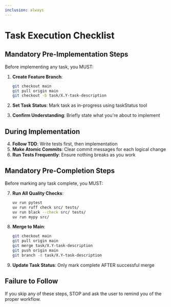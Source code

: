 ```yaml
---
inclusion: always
---
```


# Task Execution Checklist

## Mandatory Pre-Implementation Steps

Before implementing any task, you MUST:

1. **Create Feature Branch**:
   ```bash
   git checkout main
   git pull origin main
   git checkout -b task/X.Y-task-description
   ```

2. **Set Task Status**: Mark task as in-progress using taskStatus tool

3. **Confirm Understanding**: Briefly state what you're about to implement

## During Implementation

4. **Follow TDD**: Write tests first, then implementation
5. **Make Atomic Commits**: Clear commit messages for each logical change
6. **Run Tests Frequently**: Ensure nothing breaks as you work

## Mandatory Pre-Completion Steps

Before marking any task complete, you MUST:

7. **Run All Quality Checks**:
   ```bash
   uv run pytest
   uv run ruff check src/ tests/
   uv run black --check src/ tests/
   uv run mypy src/
   ```

8. **Merge to Main**:
   ```bash
   git checkout main
   git pull origin main
   git merge task/X.Y-task-description
   git push origin main
   git branch -d task/X.Y-task-description
   ```

9. **Update Task Status**: Only mark complete AFTER successful merge

## Failure to Follow

If you skip any of these steps, STOP and ask the user to remind you of the proper workflow.